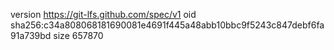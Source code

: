 version https://git-lfs.github.com/spec/v1
oid sha256:c34a808068181690081e4691f445a48abb10bbc9f5243c847debf6fa91a739bd
size 657870
